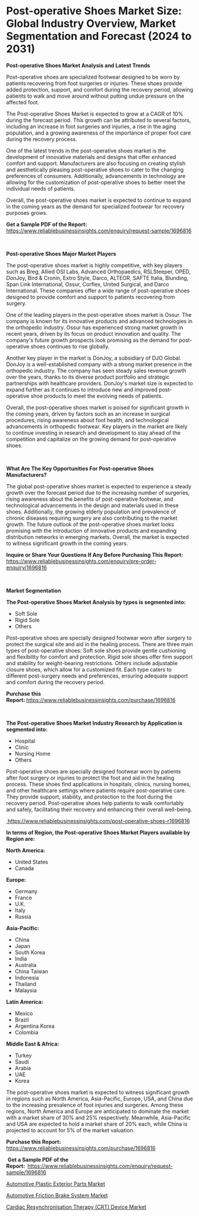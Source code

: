 <p><h1>Post-operative Shoes Market Size: Global Industry Overview, Market Segmentation and Forecast (2024 to 2031)</h1></p><p><strong>Post-operative Shoes Market Analysis and Latest Trends</strong></p>
<p><p>Post-operative shoes are specialized footwear designed to be worn by patients recovering from foot surgeries or injuries. These shoes provide added protection, support, and comfort during the recovery period, allowing patients to walk and move around without putting undue pressure on the affected foot.</p><p>The Post-operative Shoes Market is expected to grow at a CAGR of 10% during the forecast period. This growth can be attributed to several factors, including an increase in foot surgeries and injuries, a rise in the aging population, and a growing awareness of the importance of proper foot care during the recovery process.</p><p>One of the latest trends in the post-operative shoes market is the development of innovative materials and designs that offer enhanced comfort and support. Manufacturers are also focusing on creating stylish and aesthetically pleasing post-operative shoes to cater to the changing preferences of consumers. Additionally, advancements in technology are allowing for the customization of post-operative shoes to better meet the individual needs of patients.</p><p>Overall, the post-operative shoes market is expected to continue to expand in the coming years as the demand for specialized footwear for recovery purposes grows.</p></p>
<p><strong>Get a Sample PDF of the Report:&nbsp;</strong> <a href="https://www.reliablebusinessinsights.com/enquiry/request-sample/1696816">https://www.reliablebusinessinsights.com/enquiry/request-sample/1696816</a></p>
<p>&nbsp;</p>
<p><strong>Post-operative Shoes Major Market Players</strong></p>
<p><p>The post-operative shoes market is highly competitive, with key players such as Breg, Allied OSI Labs, Advanced Orthopaedics, RSLSteeper, OPED, DonJoy, Bird & Cronin, Extro Style, Darco, ALTEOR, SAFTE Italia, Blunding, Span Link International, Ossur, Corflex, United Surgical, and Darco International. These companies offer a wide range of post-operative shoes designed to provide comfort and support to patients recovering from surgery.</p><p>One of the leading players in the post-operative shoes market is Ossur. The company is known for its innovative products and advanced technologies in the orthopedic industry. Ossur has experienced strong market growth in recent years, driven by its focus on product innovation and quality. The company's future growth prospects look promising as the demand for post-operative shoes continues to rise globally.</p><p>Another key player in the market is DonJoy, a subsidiary of DJO Global. DonJoy is a well-established company with a strong market presence in the orthopedic industry. The company has seen steady sales revenue growth over the years, thanks to its diverse product portfolio and strategic partnerships with healthcare providers. DonJoy's market size is expected to expand further as it continues to introduce new and improved post-operative shoe products to meet the evolving needs of patients.</p><p>Overall, the post-operative shoes market is poised for significant growth in the coming years, driven by factors such as an increase in surgical procedures, rising awareness about foot health, and technological advancements in orthopedic footwear. Key players in the market are likely to continue investing in research and development to stay ahead of the competition and capitalize on the growing demand for post-operative shoes.</p></p>
<p>&nbsp;</p>
<p><strong>What Are The Key Opportunities For Post-operative Shoes Manufacturers?</strong></p>
<p><p>The global post-operative shoes market is expected to experience a steady growth over the forecast period due to the increasing number of surgeries, rising awareness about the benefits of post-operative footwear, and technological advancements in the design and materials used in these shoes. Additionally, the growing elderly population and prevalence of chronic diseases requiring surgery are also contributing to the market growth. The future outlook of the post-operative shoes market looks promising with the introduction of innovative products and expanding distribution networks in emerging markets. Overall, the market is expected to witness significant growth in the coming years.</p></p>
<p><strong>Inquire or Share Your Questions If Any Before Purchasing This Report:</strong> <a href="https://www.reliablebusinessinsights.com/enquiry/pre-order-enquiry/1696816">https://www.reliablebusinessinsights.com/enquiry/pre-order-enquiry/1696816</a></p>
<p>&nbsp;</p>
<p><strong>Market Segmentation</strong></p>
<p><strong>The Post-operative Shoes Market Analysis by types is segmented into:</strong></p>
<p><ul><li>Soft Sole</li><li>Rigid Sole</li><li>Others</li></ul></p>
<p><p>Post-operative shoes are specially designed footwear worn after surgery to protect the surgical site and aid in the healing process. There are three main types of post-operative shoes: Soft sole shoes provide gentle cushioning and flexibility for comfort and protection. Rigid sole shoes offer firm support and stability for weight-bearing restrictions. Others include adjustable closure shoes, which allow for a customized fit. Each type caters to different post-surgery needs and preferences, ensuring adequate support and comfort during the recovery period.</p></p>
<p><strong>Purchase this Report:&nbsp;</strong><a href="https://www.reliablebusinessinsights.com/purchase/1696816">https://www.reliablebusinessinsights.com/purchase/1696816</a></p>
<p>&nbsp;</p>
<p><strong>The Post-operative Shoes Market Industry Research by Application is segmented into:</strong></p>
<p><ul><li>Hospital</li><li>Clinic</li><li>Nursing Home</li><li>Others</li></ul></p>
<p><p>Post-operative shoes are specially designed footwear worn by patients after foot surgery or injuries to protect the foot and aid in the healing process. These shoes find applications in hospitals, clinics, nursing homes, and other healthcare settings where patients require post-operative care. They provide support, stability, and protection to the foot during the recovery period. Post-operative shoes help patients to walk comfortably and safely, facilitating their recovery and enhancing their overall well-being.</p></p>
<p><a href="https://www.reliablebusinessinsights.com/post-operative-shoes-r1696816">&nbsp;https://www.reliablebusinessinsights.com/post-operative-shoes-r1696816</a></p>
<p><strong>In terms of Region, the Post-operative Shoes Market Players available by Region are:</strong></p>
<p>
    <p> <strong> North America: </strong>
        <ul>
            <li>United States</li>
            <li>Canada</li>
        </ul>
        </p> 
    <p> <strong> Europe: </strong>
        <ul>
            <li>Germany</li>
            <li>France</li>
            <li>U.K.</li>
            <li>Italy</li>
            <li>Russia</li>
        </ul>
        </p> 
    <p> <strong> Asia-Pacific: </strong>
        <ul>
            <li>China</li>
            <li>Japan</li>
            <li>South Korea</li>
            <li>India</li>
            <li>Australia</li>
            <li>China Taiwan</li>
            <li>Indonesia</li>
            <li>Thailand</li>
            <li>Malaysia</li>
        </ul>
        </p> 
    <p> <strong> Latin America: </strong>
        <ul>
            <li>Mexico</li>
            <li>Brazil</li>
            <li>Argentina Korea</li>
            <li>Colombia</li>
        </ul>
        </p> 
    <p> <strong> Middle East & Africa: </strong>
        <ul>
            <li>Turkey</li>
            <li>Saudi</li>
            <li>Arabia</li>
            <li>UAE</li>
            <li>Korea</li>
        </ul>
    </p>
    </p>
<p><p>The post-operative shoes market is expected to witness significant growth in regions such as North America, Asia-Pacific, Europe, USA, and China due to the increasing prevalence of foot injuries and surgeries. Among these regions, North America and Europe are anticipated to dominate the market with a market share of 30% and 25% respectively. Meanwhile, Asia-Pacific and USA are expected to hold a market share of 20% each, while China is projected to account for 5% of the market valuation.</p></p>
<p><strong>Purchase this Report: </strong><a href="https://www.reliablebusinessinsights.com/purchase/1696816">https://www.reliablebusinessinsights.com/purchase/1696816</a></p>
<p>&nbsp;<strong>Get a Sample PDF of the Report:&nbsp;&nbsp;</strong><a href="https://www.reliablebusinessinsights.com/enquiry/request-sample/1696816">https://www.reliablebusinessinsights.com/enquiry/request-sample/1696816</a></p>
<p><strong></strong></p>
<p><p><a href="https://github.com/saplakhanom821/Market-Research-Report-List-1/blob/main/automotive-plastic-exterior-parts-market.md">Automotive Plastic Exterior Parts Market</a></p><p><a href="https://view.publitas.com/reportprime-1/automotive-friction-brake-system-market-research-report-includes-analysis-on-market-size-share-and-growth-rate-at-9-4-cagr-forecasted-from-2024-to-2031/">Automotive Friction Brake System Market</a></p><p><a href="https://github.com/LoganChynna/Market-Research-Report-List-1/blob/main/cardiac-resynchronisation-therapy-crt-device-market.md">Cardiac Resynchronisation Therapy (CRT) Device Market</a></p></p>